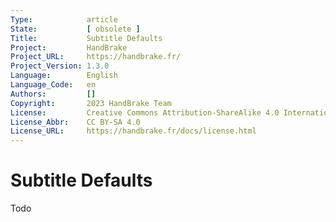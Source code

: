 ```yaml
---
Type:            article
State:           [ obsolete ]
Title:           Subtitle Defaults
Project:         HandBrake
Project_URL:     https://handbrake.fr/
Project_Version: 1.3.0
Language:        English
Language_Code:   en
Authors:         []
Copyright:       2023 HandBrake Team
License:         Creative Commons Attribution-ShareAlike 4.0 International
License_Abbr:    CC BY-SA 4.0
License_URL:     https://handbrake.fr/docs/license.html
---
```


Subtitle Defaults
=============================

Todo
